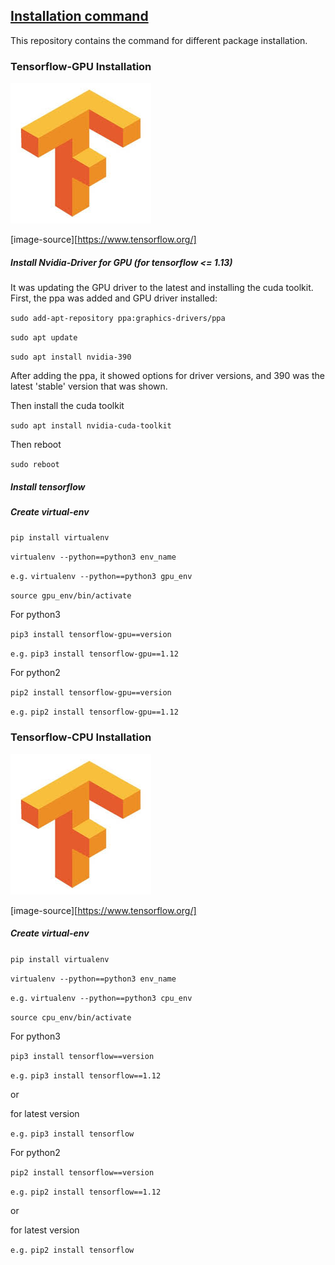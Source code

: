 
##  [Installation command](command-installation) 
This repository contains the command for different package installation.

### Tensorflow-GPU Installation

![alt text](images/tf.jpg)

[image-source][https://www.tensorflow.org/]

##### Install Nvidia-Driver for GPU (for tensorflow <= 1.13)

It was updating the GPU driver to the latest and installing the cuda toolkit. First, the ppa was added and GPU driver installed:


`sudo add-apt-repository ppa:graphics-drivers/ppa`

`sudo apt update`

`sudo apt install nvidia-390`

After adding the ppa, it showed options for driver versions, and 390 was the latest 'stable' version that was shown.

Then install the cuda toolkit

`sudo apt install nvidia-cuda-toolkit`

Then reboot

`sudo reboot`


##### Install tensorflow

##### Create virtual-env

`pip install virtualenv`

`virtualenv --python==python3 env_name`

`e.g.`  `virtualenv --python==python3 gpu_env`

`source gpu_env/bin/activate`


For python3 

`pip3 install tensorflow-gpu==version`

`e.g.`  `pip3 install tensorflow-gpu==1.12`

For python2

`pip2 install tensorflow-gpu==version`

`e.g.`  `pip2 install tensorflow-gpu==1.12`



### Tensorflow-CPU Installation

![alt text](images/tf.jpg)

[image-source][https://www.tensorflow.org/]

##### Create virtual-env

`pip install virtualenv`

`virtualenv --python==python3 env_name`

`e.g.`  `virtualenv --python==python3 cpu_env`

`source cpu_env/bin/activate`


For python3 

`pip3 install tensorflow==version`

`e.g.`  `pip3 install tensorflow==1.12`

or

for latest version

`e.g.`  `pip3 install tensorflow` 


For python2

`pip2 install tensorflow==version`

`e.g.`  `pip2 install tensorflow==1.12`

or

for latest version

`e.g.`  `pip2 install tensorflow` 
